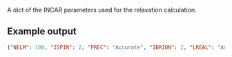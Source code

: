 A dict of the INCAR parameters used for the relaxation calculation.

## Example output

```json
{"NELM": 100, "ISPIN": 2, "PREC": "Accurate", "IBRION": 2, "LREAL": "Auto", "LCALCEPS": false, "ISMEAR": 1, "LWAVE": true, "SIGMA": 0.2, "LPEAD": false, "MAGMOM": [0.6, 5.0, 5.0, 5.0], "NELMIN": 3, "LEFG": false, "SYSTEM": "Rubyvaspy :: al pt", "ENCUT": 520.0, "EFIELD_PEAD": [0.0, 0.0, 0.0], "ISIF": 3, "ICHARG": 1, "ALGO": "Fast", "LCALCPOL": false, "EDIFF": 2e-06, "NSW": 200}
```

